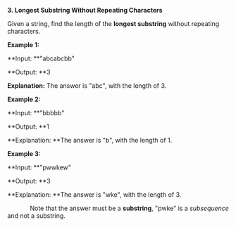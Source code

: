 **3. Longest Substring Without Repeating Characters**

Given a string, find the length of the **longest substring** without repeating characters.

**Example 1:**

**Input: **"abcabcbb"

**Output: **3 

**Explanation:** The answer is "abc", with the length of 3. 

**Example 2:**

**Input: **"bbbbb"

**Output: **1

**Explanation: **The answer is "b", with the length of 1.

**Example 3:**

**Input: **"pwwkew"

**Output: **3

**Explanation: **The answer is "wke", with the length of 3. 

             Note that the answer must be a **substring**, "pwke" is a _subsequence_ and not a substring.
